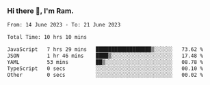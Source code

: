 ### Hi there 👋, I'm Ram.

<!--START_SECTION:waka-->

```txt
From: 14 June 2023 - To: 21 June 2023

Total Time: 10 hrs 10 mins

JavaScript   7 hrs 29 mins   ██████████████████▒░░░░░░   73.62 %
JSON         1 hr 46 mins    ████▒░░░░░░░░░░░░░░░░░░░░   17.48 %
YAML         53 mins         ██▒░░░░░░░░░░░░░░░░░░░░░░   08.78 %
TypeScript   0 secs          ░░░░░░░░░░░░░░░░░░░░░░░░░   00.10 %
Other        0 secs          ░░░░░░░░░░░░░░░░░░░░░░░░░   00.02 %
```

<!--END_SECTION:waka-->
